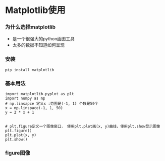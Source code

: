 # Matplotlib使用

### 为什么选择matplotlib

+ 是一个很强大的python画图工具
+ 太多的数据不知道如何呈现

### 安装

```
pip install matplotlib
```

### 基本用法

```
import matplotlib.pyplot as plt
import numpy as np
# np.linsapce 定义x :范围是(-1, 1) 个数是50个
x = np.linspace(-1, 1, 50)
y = 2 * x + 1


# plt.figure定义一个图像窗口， 使用plt.plot画(x, y)曲线，使用plt.show显示图像
plt.figure()
plt.plot(x, y)
plt.show()
```

### figure图像


